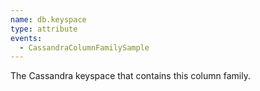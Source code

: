 ```yaml
---
name: db.keyspace
type: attribute
events:
  - CassandraColumnFamilySample
---
```


The Cassandra keyspace that contains this column family.